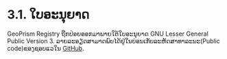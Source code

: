 # 3.1. ໃບອະນຸຍາດ

GeoPrism Registry ຖືກປ່ອຍອອກມາພາຍໃຕ້ໃບອະນຸຍາດ GNU Lesser General Public Version 3. ລາຍລະອຽດສາມາດພົບໄດ້ຢູ່ໃນບ່ອນເກັບລະຫັດສາທາລະນະ(Public code)ຂອງຊອບແວໃນ [GitHub](https://github.com/terraframe/geoprism-registry).
